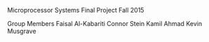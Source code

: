 Microprocessor Systems Final Project Fall 2015

Group Members
  Faisal Al-Kabariti
  Connor Stein
  Kamil Ahmad
  Kevin Musgrave

